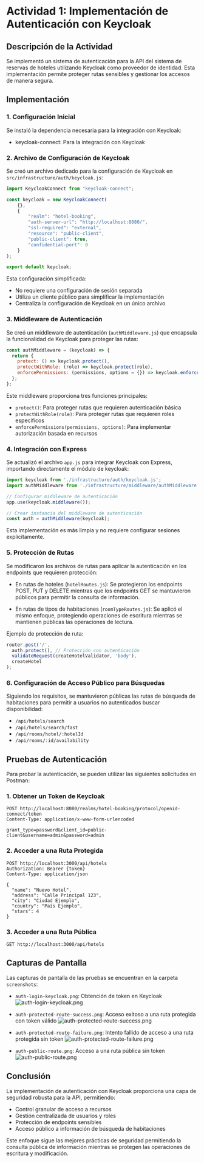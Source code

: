 # Actividad 1: Implementación de Autenticación con Keycloak

## Descripción de la Actividad
Se implementó un sistema de autenticación para la API del sistema de reservas de hoteles utilizando Keycloak como proveedor de identidad. Esta implementación permite proteger rutas sensibles y gestionar los accesos de manera segura.

## Implementación

### 1. Configuración Inicial

Se instaló la dependencia necesaria para la integración con Keycloak:
- keycloak-connect: Para la integración con Keycloak

### 2. Archivo de Configuración de Keycloak

Se creó un archivo dedicado para la configuración de Keycloak en `src/infrastructure/auth/keycloak.js`:

```javascript
import KeycloakConnect from "keycloak-connect";

const keycloak = new KeycloakConnect(
    {},
    {
        "realm": "hotel-booking",
        "auth-server-url": "http://localhost:8080/",
        "ssl-required": "external",
        "resource": "public-client",
        "public-client": true,
        "confidential-port": 0
    }
);

export default keycloak;
```

Esta configuración simplificada:
- No requiere una configuración de sesión separada
- Utiliza un cliente público para simplificar la implementación
- Centraliza la configuración de Keycloak en un único archivo

### 3. Middleware de Autenticación

Se creó un middleware de autenticación (`authMiddleware.js`) que encapsula la funcionalidad de Keycloak para proteger las rutas:

```javascript
const authMiddleware = (keycloak) => {
  return {
    protect: () => keycloak.protect(),
    protectWithRole: (role) => keycloak.protect(role),
    enforcePermissions: (permissions, options = {}) => keycloak.enforcer(permissions, options)
  };
};
```

Este middleware proporciona tres funciones principales:
- `protect()`: Para proteger rutas que requieren autenticación básica
- `protectWithRole(role)`: Para proteger rutas que requieren roles específicos
- `enforcePermissions(permissions, options)`: Para implementar autorización basada en recursos

### 4. Integración con Express

Se actualizó el archivo `app.js` para integrar Keycloak con Express, importando directamente el módulo de keycloak:

```javascript
import keycloak from './infrastructure/auth/keycloak.js';
import authMiddleware from './infrastructure/middleware/authMiddleware.js';

// Configurar middleware de autenticación
app.use(keycloak.middleware());

// Crear instancia del middleware de autenticación
const auth = authMiddleware(keycloak);
```

Esta implementación es más limpia y no requiere configurar sesiones explícitamente.

### 5. Protección de Rutas

Se modificaron los archivos de rutas para aplicar la autenticación en los endpoints que requieren protección:

- En rutas de hoteles (`hotelRoutes.js`): Se protegieron los endpoints POST, PUT y DELETE mientras que los endpoints GET se mantuvieron públicos para permitir la consulta de información.

- En rutas de tipos de habitaciones (`roomTypeRoutes.js`): Se aplicó el mismo enfoque, protegiendo operaciones de escritura mientras se mantienen públicas las operaciones de lectura.

Ejemplo de protección de ruta:
```javascript
router.post('/',
  auth.protect(), // Protección con autenticación
  validateRequest(createHotelValidator, 'body'),
  createHotel
);
```

### 6. Configuración de Acceso Público para Búsquedas

Siguiendo los requisitos, se mantuvieron públicas las rutas de búsqueda de habitaciones para permitir a usuarios no autenticados buscar disponibilidad:

- `/api/hotels/search`
- `/api/hotels/search/fast` 
- `/api/rooms/hotel/:hotelId`
- `/api/rooms/:id/availability`

## Pruebas de Autenticación

Para probar la autenticación, se pueden utilizar las siguientes solicitudes en Postman:

### 1. Obtener un Token de Keycloak

```
POST http://localhost:8080/realms/hotel-booking/protocol/openid-connect/token
Content-Type: application/x-www-form-urlencoded

grant_type=password&client_id=public-client&username=admin&password=admin
```

### 2. Acceder a una Ruta Protegida

```
POST http://localhost:3000/api/hotels
Authorization: Bearer {token}
Content-Type: application/json

{
  "name": "Nuevo Hotel",
  "address": "Calle Principal 123",
  "city": "Ciudad Ejemplo",
  "country": "País Ejemplo",
  "stars": 4
}
```

### 3. Acceder a una Ruta Pública

```
GET http://localhost:3000/api/hotels
```

## Capturas de Pantalla

Las capturas de pantalla de las pruebas se encuentran en la carpeta `screenshots`:

- `auth-login-keycloak.png`: Obtención de token en Keycloak
![auth-login-keycloak.png](screenshots/auth-login-keycloak.png)

- `auth-protected-route-success.png`: Acceso exitoso a una ruta protegida con token válido
![auth-protected-route-success.png](screenshots/auth-protected-route-success.png)

- `auth-protected-route-failure.png`: Intento fallido de acceso a una ruta protegida sin token
![auth-protected-route-failure.png](screenshots/auth-protected-route-failure.png)

- `auth-public-route.png`: Acceso a una ruta pública sin token
![auth-public-route.png](screenshots/auth-public-route.png)

## Conclusión

La implementación de autenticación con Keycloak proporciona una capa de seguridad robusta para la API, permitiendo:

- Control granular de acceso a recursos
- Gestión centralizada de usuarios y roles
- Protección de endpoints sensibles
- Acceso público a información de búsqueda de habitaciones

Este enfoque sigue las mejores prácticas de seguridad permitiendo la consulta pública de información mientras se protegen las operaciones de escritura y modificación.
